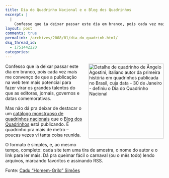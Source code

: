 ```yaml
---
title: Dia do Quadrinho Nacional e o Blog dos Quadrinhos
excerpt: |
  |
    Confesso que ia deixar passar este dia em branco, pois cada vez mais me convenço de que a publicação na web tem mais potencial para fazer virar os grandes talentos do que as editoras, jornais, governos e datas comemorativas. Mas...
layout: post
comments: true
permalink: /archives/2008/01/dia_do_quadrinh.html/
dsq_thread_id:
  - 1751442220
categories:
---
```

<span class="mt-enclosure mt-enclosure-image"><img title="Detalhe de quadrinho de Ângelo Agostini, italiano autor da primeira história em quadrinhos publicada no Brasil, cuja data - 30 de Janeiro - definiu o Dia do Quadrinho Nacional" src="//chester.me/img/agostini.png" width="239" height="238" class="mt-image-right" style="float: right; margin: 0 0 20px 20px;" /></span>Confesso que ia deixar passar este dia em branco, pois cada vez mais me convenço de que a publicação na web tem mais potencial para fazer virar os grandes talentos do que as editoras, jornais, governos e datas comemorativas.

Mas não dá pra deixar de destacar o um [catálogo monstruoso de quadrinhos nacionais][1] que o [Blog dos Quadrinhos][2] está publicando. É quadrinho pra mais de metro &#8211; poucas vezes vi tanta coisa reunida.

O formato é simples, e, ao mesmo tempo, completo: cada site tem uma tira de amostra, o nome do autor e o link para ler mais. Dá pra queimar fácil o carnaval (ou o mês todo) lendo arquivos, marcando favoritos e assinando RSS.

Fonte: [Cadu &#8220;Homem-Grilo&#8221; Simões][3]

 [1]: http://blogdosquadrinhos.blog.uol.com.br/arch2008-01-01_2008-01-31.html
 [2]: http://blogdosquadrinhos.blog.uol.com.br/
 [3]: http://homemgrilo.com/2008/01/30/dia-do-quadrinho-nacional/
